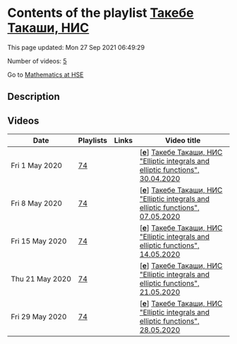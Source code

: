 # Contents of the playlist [Такебе Такаши, НИС](https://www.youtube.com/playlist?list=PLq3E5oubNNoDttiN1WUrDb-SI3Alv1IPN)

This page updated: Mon 27 Sep 2021 06:49:29

Number of videos: [5](#videos)

Go to [Mathematics at HSE](../README.md)

## Description



## Videos

|Date|Playlists|Links|Video title|
|---|---|---|---|
| Fri&nbsp;1&nbsp;May&nbsp;2020 | [74](../playlists/74 "Такебе Такаши, НИС") |  | [[**e**](https://studio.youtube.com/video/7nIKEhF8YoA/edit "Edit")] [Такебе Такаши, НИС &#34;Elliptic integrals and elliptic functions&#34;, 30.04.2020](https://www.youtube.com/watch?v=7nIKEhF8YoA&list=PLq3E5oubNNoDttiN1WUrDb-SI3Alv1IPN "&#34;Эллиптические интегралы и эллиптические функции&#34;") |
| Fri&nbsp;8&nbsp;May&nbsp;2020 | [74](../playlists/74 "Такебе Такаши, НИС") |  | [[**e**](https://studio.youtube.com/video/1qWQH13s3Mg/edit "Edit")] [Такебе Такаши, НИС &#34;Elliptic integrals and elliptic functions&#34;, 07.05.2020](https://www.youtube.com/watch?v=1qWQH13s3Mg&list=PLq3E5oubNNoDttiN1WUrDb-SI3Alv1IPN "&#34;Эллиптические интегралы и эллиптические функции&#34;") |
| Fri&nbsp;15&nbsp;May&nbsp;2020 | [74](../playlists/74 "Такебе Такаши, НИС") |  | [[**e**](https://studio.youtube.com/video/RrGEsAIWBq4/edit "Edit")] [Такебе Такаши, НИС &#34;Elliptic integrals and elliptic functions&#34;, 14.05.2020](https://www.youtube.com/watch?v=RrGEsAIWBq4&list=PLq3E5oubNNoDttiN1WUrDb-SI3Alv1IPN "НИС &#34;Эллиптические интегралы и эллиптические функции&#34;") |
| Thu&nbsp;21&nbsp;May&nbsp;2020 | [74](../playlists/74 "Такебе Такаши, НИС") |  | [[**e**](https://studio.youtube.com/video/zlwvu_blOO8/edit "Edit")] [Такебе Такаши, НИС &#34;Elliptic integrals and elliptic functions&#34;, 21.05.2020](https://www.youtube.com/watch?v=zlwvu_blOO8&list=PLq3E5oubNNoDttiN1WUrDb-SI3Alv1IPN "НИС &#34;Эллиптические интегралы и эллиптические функции&#34;") |
| Fri&nbsp;29&nbsp;May&nbsp;2020 | [74](../playlists/74 "Такебе Такаши, НИС") |  | [[**e**](https://studio.youtube.com/video/OZ1MKDij8Tc/edit "Edit")] [Такебе Такаши, НИС &#34;Elliptic integrals and elliptic functions&#34;, 28.05.2020](https://www.youtube.com/watch?v=OZ1MKDij8Tc&list=PLq3E5oubNNoDttiN1WUrDb-SI3Alv1IPN) |
